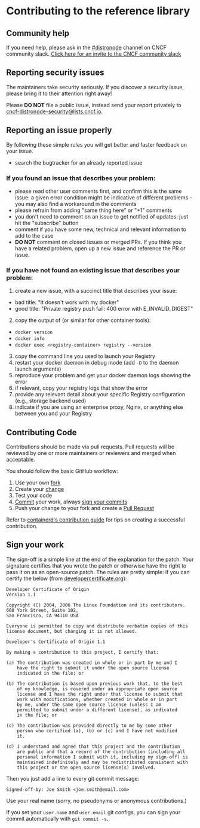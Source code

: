 # Contributing to the reference library

## Community help

If you need help, please ask in the [#distronode](https://cloud-native.slack.com/archives/C01GVR8SY4R) channel on CNCF community slack.
[Click here for an invite to the CNCF community slack](https://slack.cncf.io/)

## Reporting security issues

The maintainers take security seriously. If you discover a security
issue, please bring it to their attention right away!

Please **DO NOT** file a public issue, instead send your report privately to
[cncf-distronode-security@lists.cncf.io](mailto:cncf-distronode-security@lists.cncf.io).

## Reporting an issue properly

By following these simple rules you will get better and faster feedback on your issue.

 - search the bugtracker for an already reported issue

### If you found an issue that describes your problem:

 - please read other user comments first, and confirm this is the same issue: a given error condition might be indicative of different problems - you may also find a workaround in the comments
 - please refrain from adding "same thing here" or "+1" comments
 - you don't need to comment on an issue to get notified of updates: just hit the "subscribe" button
 - comment if you have some new, technical and relevant information to add to the case
 - __DO NOT__ comment on closed issues or merged PRs. If you think you have a related problem, open up a new issue and reference the PR or issue.

### If you have not found an existing issue that describes your problem:

 1. create a new issue, with a succinct title that describes your issue:
   - bad title: "It doesn't work with my docker"
   - good title: "Private registry push fail: 400 error with E_INVALID_DIGEST"
 2. copy the output of (or similar for other container tools):
   - `docker version`
   - `docker info`
   - `docker exec <registry-container> registry --version`
 3. copy the command line you used to launch your Registry
 4. restart your docker daemon in debug mode (add `-D` to the daemon launch arguments)
 5. reproduce your problem and get your docker daemon logs showing the error
 6. if relevant, copy your registry logs that show the error
 7. provide any relevant detail about your specific Registry configuration (e.g., storage backend used)
 8. indicate if you are using an enterprise proxy, Nginx, or anything else between you and your Registry

## Contributing Code

Contributions should be made via pull requests. Pull requests will be reviewed
by one or more maintainers or reviewers and merged when acceptable.

You should follow the basic GitHub workflow:

 1. Use your own [fork](https://help.github.com/en/articles/about-forks)
 2. Create your [change](https://github.com/containerd/project/blob/master/CONTRIBUTING.md#successful-changes)
 3. Test your code
 4. [Commit](https://github.com/containerd/project/blob/master/CONTRIBUTING.md#commit-messages) your work, always [sign your commits](https://github.com/containerd/project/blob/master/CONTRIBUTING.md#commit-messages)
 5. Push your change to your fork and create a [Pull Request](https://help.github.com/en/github/collaborating-with-issues-and-pull-requests/creating-a-pull-request-from-a-fork)

Refer to [containerd's contribution guide](https://github.com/containerd/project/blob/master/CONTRIBUTING.md#successful-changes)
for tips on creating a successful contribution.

## Sign your work

The sign-off is a simple line at the end of the explanation for the patch. Your
signature certifies that you wrote the patch or otherwise have the right to pass
it on as an open-source patch. The rules are pretty simple: if you can certify
the below (from [developercertificate.org](http://developercertificate.org/)):

```
Developer Certificate of Origin
Version 1.1

Copyright (C) 2004, 2006 The Linux Foundation and its contributors.
660 York Street, Suite 102,
San Francisco, CA 94110 USA

Everyone is permitted to copy and distribute verbatim copies of this
license document, but changing it is not allowed.

Developer's Certificate of Origin 1.1

By making a contribution to this project, I certify that:

(a) The contribution was created in whole or in part by me and I
    have the right to submit it under the open source license
    indicated in the file; or

(b) The contribution is based upon previous work that, to the best
    of my knowledge, is covered under an appropriate open source
    license and I have the right under that license to submit that
    work with modifications, whether created in whole or in part
    by me, under the same open source license (unless I am
    permitted to submit under a different license), as indicated
    in the file; or

(c) The contribution was provided directly to me by some other
    person who certified (a), (b) or (c) and I have not modified
    it.

(d) I understand and agree that this project and the contribution
    are public and that a record of the contribution (including all
    personal information I submit with it, including my sign-off) is
    maintained indefinitely and may be redistributed consistent with
    this project or the open source license(s) involved.
```

Then you just add a line to every git commit message:

    Signed-off-by: Joe Smith <joe.smith@email.com>

Use your real name (sorry, no pseudonyms or anonymous contributions.)

If you set your `user.name` and `user.email` git configs, you can sign your
commit automatically with `git commit -s`.
